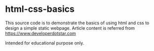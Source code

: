 # html-css-basics

This source code is to demonstrate the basics of using html and css to design a simple static webpage. Article content is referred from https://www.developerdotstar.com

Intended for educational purpose only. 